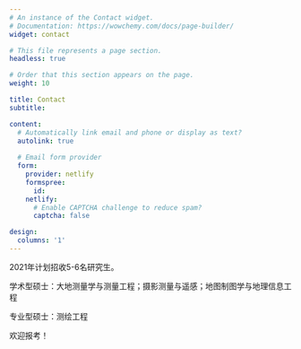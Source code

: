```yaml
---
# An instance of the Contact widget.
# Documentation: https://wowchemy.com/docs/page-builder/
widget: contact

# This file represents a page section.
headless: true

# Order that this section appears on the page.
weight: 10

title: Contact
subtitle:

content:
  # Automatically link email and phone or display as text?
  autolink: true
  
  # Email form provider
  form:
    provider: netlify
    formspree:
      id:
    netlify:
      # Enable CAPTCHA challenge to reduce spam?
      captcha: false

design:
  columns: '1'
---
```


2021年计划招收5-6名研究生。

学术型硕士：大地测量学与测量工程；摄影测量与遥感；地图制图学与地理信息工程

专业型硕士：测绘工程

欢迎报考！
